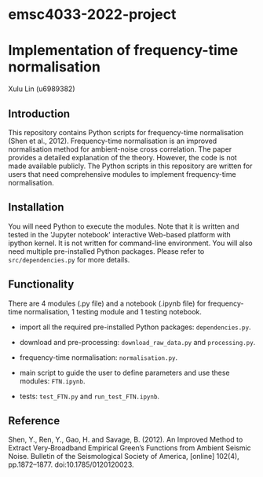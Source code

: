 # emsc4033-2022-project

# Implementation of frequency-time normalisation
Xulu Lin (u6989382)

## Introduction
This repository contains Python scripts for frequency-time normalisation (Shen et al., 2012). Frequency-time normalisation is an improved normalisation method for ambient-noise cross correlation. The paper provides a detailed explanation of the theory. However, the code is not made available publicly. The Python scripts in this repository are written for users that need comprehensive modules to implement frequency-time normalisation. 

## Installation
You will need Python to execute the modules. Note that it is written and tested in the 'Jupyter notebook' interactive Web-based platform with ipython kernel. It is not written for command-line environment. You will also need multiple pre-installed Python packages. Please refer to `src/dependencies.py` for more details. 

## Functionality 
There are 4 modules (.py file) and a notebook (.ipynb file) for frequency-time normalisation, 1 testing module and 1 testing notebook. 

- import all the required pre-installed Python packages: `dependencies.py`.

- download and pre-processing: `download_raw_data.py` and `processing.py`. 

- frequency-time normalisation: `normalisation.py`. 

- main script to guide the user to define parameters and use these modules: `FTN.ipynb`. 

- tests: `test_FTN.py` and `run_test_FTN.ipynb`. 


## Reference 
Shen, Y., Ren, Y., Gao, H. and Savage, B. (2012). An Improved Method to Extract Very‐Broadband Empirical Green’s Functions from Ambient Seismic Noise. Bulletin of the Seismological Society of America, [online] 102(4), pp.1872–1877. doi:10.1785/0120120023.


